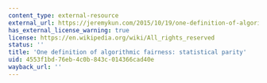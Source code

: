 ```yaml
---
content_type: external-resource
external_url: https://jeremykun.com/2015/10/19/one-definition-of-algorithmic-fairness-statistical-parity/
has_external_license_warning: true
license: https://en.wikipedia.org/wiki/All_rights_reserved
status: ''
title: 'One definition of algorithmic fairness: statistical parity'
uid: 4553f1bd-76eb-4c0b-843c-014366cad40e
wayback_url: ''
---
```

